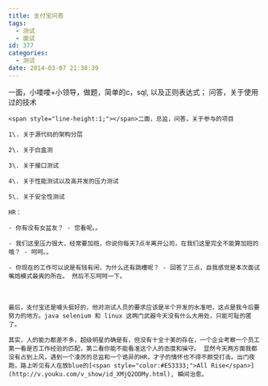 ```yaml
---
title: 支付宝问答
tags:
  - 测试
  - 面试
id: 377
categories:
  - 测试
date: 2014-03-07 21:38:39
---
```


一面，小喽喽+小领导，做题，简单的c，sql, 以及正则表达式； 问答，关于使用过的技术

	<span style="line-height:1;"></span>二面，总监，问答，关于参与的项目

	1\. 关于源代码的架构分层

	2\. 关于白盒测

	3\. 关于接口测试

	4\. 关于性能测试以及高并发的压力测试

	5\. 关于安全性测试

	HR：

	- 你有没有女盆友？ - 您看呢。。

	- 我们这里压力很大，经常要加班，你说你每天7点半离开公司，在我们这里完全不能算加班的哦？ - 呵呵。。

	- 你现在的工作可以说是有钱有闲，为什么还有跳槽呢？ - 回答了三点，自我感觉是本次面试嘴炮模式最爽的所在。 然后不忘呵呵一下。

&nbsp;

	最后，支付宝还是噱头挺好的，他对测试人员的要求应该是半个开发的水准吧，这点是我今后要努力的地方。java selenium 和 linux 这两门武器今天没有什么大用处，只能可耻的匿了。

	其实，人的能力都差不多，超级明星的确是有，但没有十全十美的存在，一个企业考察一个员工第一看是否工作经验的匹配，第二看你能不能看准这个人的态度和操守。 显然今天两方面我都没有占到上风，遇到一个凌厉的总监和一个诡异的HR，才子的情怀也不得不颇受打击。出门夜跑，路上听见有人在放blue的[<span style="color:#E53333;">All Rise</span>](http://v.youku.com/v_show/id_XMjQ2ODMy.html), 瞬间治愈。

&nbsp;